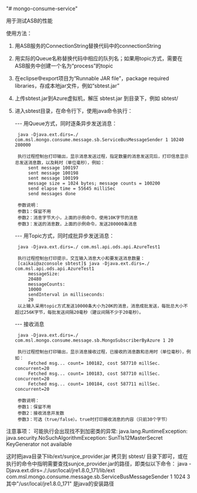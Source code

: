 ﻿"# mongo-consume-service" 

用于测试ASB的性能

使用方法：

1. 用ASB服务的ConnectionString替换代码中的connectionString
2. 用实际的Queue名称替换代码中相应的队列名；如果用topic方式，需要在ASB服务中创建一个名为“process”的topic
3. 在eclipse中export项目为“Runnable JAR file”，package required libraries，存成本地jar文件，例如“sbtest.jar”
4. 上传sbtest.jar到Azure虚拟机，解压 sbtest.jar 到目录下，例如 sbtest/
5. 进入sbtest目录，在命令行下，使用java命令执行：

    --- 用Queue方式，同时逐条异步发送消息：
    
	    java -Djava.ext.dirs=./ com.msl.mongo.consume.message.sb.ServiceBusMessageSender 1 10240 280000
		 
		执行过程控制台打印输出，显示消息发送过程，指定数量的消息发送完后，打印信息显示总发送消息数，以及耗时（单位毫秒），例如：
			sent message 100197
			sent message 100198
			sent message 100199
			message size = 1024 bytes; message counts = 100200
			send elapse time = 55645 milliSec
			send messages done
		
		参数说明：
		参数1：保留不用
		参数2：消息字节大小，上面的示例命令，使用10K字节的消息
		参数3：发送的消息数，上面的示例命令，发送280000条消息

    --- 用Topic方式，同时成批异步发送消息：
    
	    java -Djava.ext.dirs=./ com.msl.api.ods.api.AzureTest1
		 
		执行过程控制台打印提示，交互输入消息大小和要发送消息数量：
		[caikai@azconsole sbtest]$ java -Djava.ext.dirs=./ com.msl.api.ods.api.AzureTest1
			messageSize:
			20480
			messageCounts:
			10000
			sendInterval in milliseconds:
			20
		以上输入采用topic方式发送10000条大小为20K的消息，消息成批发送，每批总大小不超过256K字节，每批发送间隔20毫秒（建议间隔不少于20毫秒）。
		 
    --- 接收消息
    
	    java -Djava.ext.dirs=./ com.msl.mongo.consume.message.sb.MongoSubscriberByAzure 1 20

		执行过程控制台打印输出，显示消息接收过程，已接收的消息数和总用时（单位毫秒），例如：
			Fetched msg... count= 100182, cost 587710 millSec. concurrent=20
			Fetched msg... count= 100183, cost 587710 millSec. concurrent=20
			Fetched msg... count= 100184, cost 587711 millSec. concurrent=20

		参数说明：
		参数1：保留不用
		参数2：接收消息并发数
		参数3：可选（true/false）。true时打印接收消息的内容（只前30个字节）
		
注意事项：
可能执行会出现找不到加密类的异常:
    java.lang.RuntimeException: java.security.NoSuchAlgorithmException: SunTls12MasterSecret KeyGenerator not available

这时把java目录下lib/ext/sunjce_provider.jar 拷贝到 sbtest/ 目录下即可，或在执行的命令中指明需要查找sunjce_provider.jar的路径，即类似以下命令：
    java -Djava.ext.dirs=./:/usr/local/jre1.8.0_171/lib/ext  com.msl.mongo.consume.message.sb.ServiceBusMessageSender 1 1024 3
其中"/usr/local/jre1.8.0_171" 是java的安装路径
